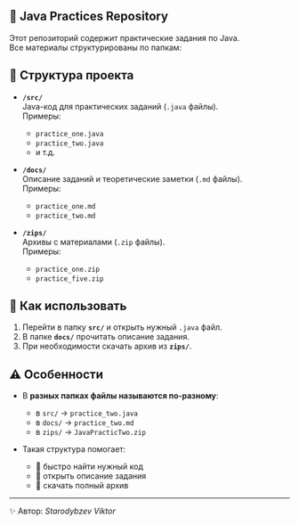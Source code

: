 ## 🚀 Java Practices Repository

Этот репозиторий содержит практические задания по Java.  
Все материалы структурированы по папкам:

## 📂 Структура проекта

- **`/src/`**  
  Java-код для практических заданий (`.java` файлы).  
  Примеры:
  - `practice_one.java`
  - `practice_two.java`
  - и т.д.

- **`/docs/`**  
  Описание заданий и теоретические заметки (`.md` файлы).  
  Примеры:
  - `practice_one.md`
  - `practice_two.md`

- **`/zips/`**  
  Архивы с материалами (`.zip` файлы).  
  Примеры:
  - `practice_one.zip`
  - `practice_five.zip`

## 🚀 Как использовать

1. Перейти в папку **`src/`** и открыть нужный `.java` файл.  
2. В папке **`docs/`** прочитать описание задания.  
3. При необходимости скачать архив из **`zips/`**.  

## ⚠️ Особенности  

- В **разных папках файлы называются по-разному**:  
  - в `src/` → `practice_two.java`  
  - в `docs/` → `practice_two.md`  
  - в `zips/` → `JavaPracticTwo.zip`  

- Такая структура помогает:  
  - 📌 быстро найти нужный код  
  - 📌 открыть описание задания  
  - 📌 скачать полный архив  

---
✨ Автор: *Starodybzev Viktor*  
